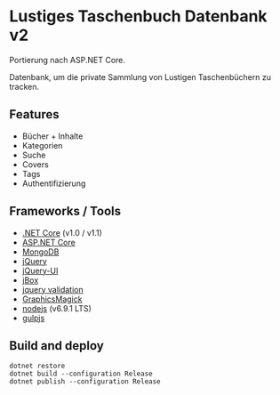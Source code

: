# Lustiges Taschenbuch Datenbank v2

Portierung nach ASP.NET Core.

Datenbank, um die private Sammlung von Lustigen Taschenbüchern zu tracken.

## Features

* Bücher + Inhalte
* Kategorien
* Suche
* Covers
* Tags
* Authentifizierung

## Frameworks / Tools

* [.NET Core](https://www.microsoft.com/net/core) (v1.0 / v1.1)
* [ASP.NET Core](https://docs.microsoft.com/en-us/aspnet/core/)
* [MongoDB](https://www.mongodb.com/)
* [jQuery](http://jquery.com/)
* [jQuery-UI](http://jqueryui.com/)
* [jBox](https://github.com/StephanWagner/jBox)
* [jquery validation](https://jqueryvalidation.org/)
* [GraphicsMagick](http://www.graphicsmagick.org/)
* [nodejs](https://nodejs.org/) (v6.9.1 LTS)
* [gulpjs](http://gulpjs.com/)

## Build and deploy

	dotnet restore
	dotnet build --configuration Release
	dotnet publish --configuration Release